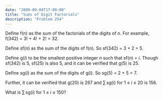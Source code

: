 ```yaml
---
date: "2009-09-04T17:00:00"
title: "Sums of Digit Factorials"
description: "Problem 254"
---
```


<p>Define f(<var>n</var>) as the sum of the factorials of the digits of <var>n</var>. For example, f(342) = 3! + 4! + 2! = 32.</p>
<p>Define sf(<var>n</var>) as the sum of the digits of f(<var>n</var>). So sf(342) = 3 + 2 = 5.</p>
<p>Define g(<var>i</var>) to be the smallest positive integer <var>n</var> such that sf(<var>n</var>) = <var>i</var>. Though sf(342) is 5, sf(25) is also 5, and it can be verified that g(5) is 25.</p>
<p>Define sg(<var>i</var>) as the sum of the digits of g(<var>i</var>). So sg(5) = 2 + 5 = 7.</p>
<p>Further, it can be verified that g(20) is 267 and ∑ sg(<var>i</var>) for 1 ≤ <var>i</var> ≤ 20 is 156.</p>
<p>What is ∑ sg(<var>i</var>) for 1 ≤ <var>i</var> ≤ 150?</p>

